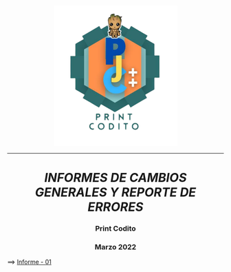  <p align="center">
   <img src="img/logo-print-codito.png">
</p>


----------------------------------------------------------------

_**<p><h1 align="center">INFORMES DE CAMBIOS GENERALES Y REPORTE DE ERRORES</h1></p>**_



<p><h3 align="center">Print Codito</h3></p>
<p><h3 align="center">Marzo 2022</h3></p>




==> [Informe - 01](https://github.com/WSirrisW/Informes-Print-Codito/blob/main/informe01.md)



